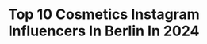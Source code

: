 ---
title: Top 10 Cosmetics Instagram Influencers In Berlin In 2024
description: >-
  Find top cosmetics Instagram influencers in Berlin in 2024. Most popular hashtags: #beauty #berlin #makeup #blogger.
platform: Instagram
hits: 82
text_top: Identify the best Instagram profiles on inBeat.
text_bottom: Our database holds 82 Instagram influencers like this in Berlin, Germany for you to work with.
profiles:
  - username: "alexa_zeitel"
    fullname: >-
      𝘼𝙡𝙚𝙭𝙖. 𝓈𝒽ℯ/𝒽ℯ𝓇
    bio: >-
      •📍𝓒𝓸𝓵𝓸𝓰𝓷𝓮 /𝓑𝓮𝓻𝓵𝓲𝓷 /𝓛𝓸𝓷𝓭𝓸𝓷 • 💌 ~> 𝔻𝕞 𝕗𝕠𝕣 ℂ𝕠𝕝𝕝𝕒𝕓𝕠𝕣𝕒𝕥𝕚𝕠𝕟 𝕠𝕣 𝕧𝕚𝕒 𝔼-𝕄𝕒𝕚𝕝
    location: "Germany"
    followers: 134298
    engagement: 388
    commentsToLikes: 0.011021
    id: ck9wezlcymlmc0j78htdxxg5m
    verified: false
    hashtags: "#blackarm, #love, #regalrose, #stomachtattoo"
  - username: "charlottjosefin"
    fullname: >-
      Charlott Josefin - Model | Coach | Podcasterin
    bio: >-
      💫 Ich helfe dir bei der Selbstvermarktung als Model 📸 Als Model arbeiten auch ohne Agentur ⬇️ Klick hier für dein kostenloses Erstgespräch
    location: "Germany"
    followers: 14389
    engagement: 77
    commentsToLikes: 0.019621
    id: ck6uaicz93q0r0j713yvadv4o
    verified: false
    hashtags: "#modelfood, #modeltips, #modelcoach, #modelberlin"
  - username: "newfacesbeauty"
    fullname: >-
      Pro MakeUp Artist&Hairstylist
    bio: >-
      ▫️ Work in Berlin|Dubai|Doha|Riyadh|Cairo ▫️ Salon : Brandenburgische Str.39 | 10707 Berlin ▫️ Tel. : +49 163 82 950 75📲
    location: "Germany"
    followers: 111723
    engagement: 287
    commentsToLikes: 0.035857
    id: ck6tid57y0hot0j71opsf47wy
    verified: false
    hashtags: "#cairomakeupartist, #berlinmakeupartist, #istanbul, #anastasiabeverlyhills"
  - username: "miss.puschinella"
    fullname: >-
      𝐒𝐭𝐞𝐟𝐟𝐢 • 𝐁𝐞𝐚𝐮𝐭𝐲 | 𝐋𝐢𝐟𝐞𝐬𝐭𝐲𝐥𝐞 | 𝐅𝐨𝐨𝐝 | 𝐅𝐚𝐬𝐡𝐢𝐨𝐧
    bio: >-
      📍Ostfriesland 🐑 Content Creator 💌 for collabs: steffis_testwelt@yahoo.com @shape_republic 15% miss.puschinella @manifix.official 25% miss.puschinella
    location: "Germany"
    followers: 23739
    engagement: 333
    commentsToLikes: 0.034628
    id: clmugd0v0kpim0j08u3c4ho5v
    verified: false
    hashtags: "#style, #blogger, #ootd, #unbezahlt"
  - username: "mxs.cavallero"
    fullname: >-
      Jessyca ♥
    bio: >-
      •Musicvideo Model @nia_agency @amendamodels •Italiana / Berlin living 🐉 •Founder @cavallero.cosmetics (soon)
    location: "Germany"
    followers: 12439
    engagement: 517
    commentsToLikes: 0.094666
    id: ckaorf8gcmxyr0i783x46p6gn
    verified: false
    hashtags: "#sad, #happy, #staytoxic, #geminiseason"
  - username: "mo.ciftci"
    fullname: >-
      Mo
    bio: >-
      24 years // beauty // fashion • Photographer 🏡Hannover | 📍currently in Barcelona
    location: "Germany"
    followers: 2127
    engagement: 1650
    commentsToLikes: 0.065260
    id: ck5c196shup3d0i1107dd0vz0
    verified: false
    hashtags: "#goodtime, #brush, #beautiful, #beautygirl"
  - username: "frau_dr_buschmann"
    fullname: >-
      Dr. Alexandra Buschmann
    bio: >-
      🎖board certified Plastic Surgeon 📍Berlin, Kurfürstendamm 📞 03088928536 👩🏻‍⚕️Expertin Brust, Bauch, Korrekturen, Bodycontouring, Face modeling
    location: "Germany"
    followers: 11722
    engagement: 467
    commentsToLikes: 0.074911
    id: ckf5nzxbb0e400j23prouqhu9
    verified: false
    hashtags: "#plastischechirurgieberlin, #beauty, #erfurt, #summerbody"
  - username: "sadiqdesh"
    fullname: >-
      sadiq
    bio: >-
      berlin~london be kind ✨ @kultmodels @models1
    location: "Germany"
    followers: 112468
    engagement: 525
    commentsToLikes: 0.012047
    id: ck138pt3rheu60i19er3u45tx
    verified: false
    hashtags: "#joopfragrances, #jooppride, #joopneon, #joophomme"
  - username: "paulasenfkorn"
    fullname: >-
      Paula Senfkorn
    bio: >-
      ☁️ Berlin ✉️ paula@hey-ally.com Impr.: @heyally_impressum
    location: "Germany"
    followers: 268334
    engagement: 279
    commentsToLikes: 0.039265
    id: clto0xn29nmlj0k08pc2yepao
    verified: false
    hashtags: "#unboxingvideo, #dailyvlog, #paulasenfkorn, #mysterygift"
  - username: "what_petra_lovesandlikes"
    fullname: >-
      Petra Bosch
    bio: >-
      Aus Berlin Beauty/Unboxings/Produkttest/Lifestyle Kooperation? Bitte DM oder Mail an petra.bosch@freenet.de 👍 PURISH Code: PETRALOVES10
    location: "Germany"
    followers: 24971
    engagement: 273
    commentsToLikes: 0.023994
    id: ck9haga0ecf8s0j788vukmf2u
    verified: false
    hashtags: "#lorealistarclub, #beautyblog, #blissim, #adventcalendar"
---